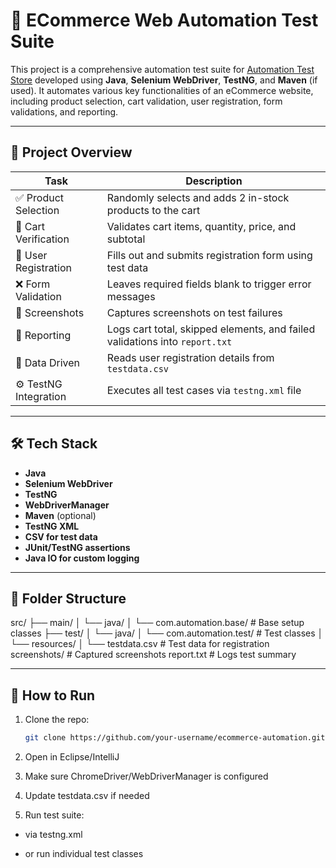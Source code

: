 # 🛒 ECommerce Web Automation Test Suite

This project is a comprehensive automation test suite for [Automation Test Store](https://automationteststore.com/) developed using **Java**, **Selenium WebDriver**, **TestNG**, and **Maven** (if used). It automates various key functionalities of an eCommerce website, including product selection, cart validation, user registration, form validations, and reporting.

---

## 📌 Project Overview

| Task | Description |
|------|-------------|
| ✅ Product Selection | Randomly selects and adds 2 in-stock products to the cart |
| 🛒 Cart Verification | Validates cart items, quantity, price, and subtotal |
| 👤 User Registration | Fills out and submits registration form using test data |
| ❌ Form Validation | Leaves required fields blank to trigger error messages |
| 📸 Screenshots | Captures screenshots on test failures |
| 📂 Reporting | Logs cart total, skipped elements, and failed validations into `report.txt` |
| 📄 Data Driven | Reads user registration details from `testdata.csv` |
| ⚙ TestNG Integration | Executes all test cases via `testng.xml` file |

---

## 🛠 Tech Stack

- **Java**
- **Selenium WebDriver**
- **TestNG**
- **WebDriverManager**
- **Maven** (optional)
- **TestNG XML**
- **CSV for test data**
- **JUnit/TestNG assertions**
- **Java IO for custom logging**

---

## 📁 Folder Structure

src/
├── main/
│ └── java/
│ └── com.automation.base/ # Base setup classes
├── test/
│ └── java/
│ └── com.automation.test/ # Test classes
│ └── resources/
│ └── testdata.csv # Test data for registration
screenshots/ # Captured screenshots
report.txt # Logs test summary


---

## 🧪 How to Run

1. Clone the repo:
   ```bash
   git clone https://github.com/your-username/ecommerce-automation.git

2. Open in Eclipse/IntelliJ

3. Make sure ChromeDriver/WebDriverManager is configured

4. Update testdata.csv if needed

5. Run test suite:

  - via testng.xml

  - or run individual test classes




